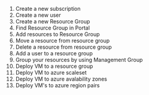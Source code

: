 1. Create a new subscription
2. Create a new user
3. Create a new Resource Group
4. Find Resource Group in Portal
5. Add resources to Resource Group
6. Move a resource from resource group
7. Delete a resource from resource group
9. Add a user to a resource group
10. Group your resources by using Management Group
11. Deploy VM to a resource group
12. Deploy VM to azure scaleset
13. Deploy VM to azure avalability zones
14. Deploy VM's to azure region pairs


